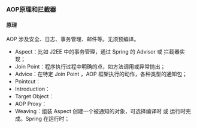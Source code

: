 ### AOP原理和拦截器

#### 原理
AOP 涉及安全、日志、事务管理、邮件等。无须预编译。

- Aspect：比如 J2EE 中的事务管理，通过 Spring 的 Advisor 或 拦截器实现；
- Join Point：程序执行过程中明确的点，如方法调用或异常抛出；
- Advice：在特定 Join Point ，AOP 框架执行的动作，各种类型的通知包；
- Pointcut：
- Introduction：
- Target Object：
- AOP Proxy：
- Weaving：组装 Aspect 创建一个被通知的对象，可选择编译时 或 运行时完成。Spring 在运行时；
